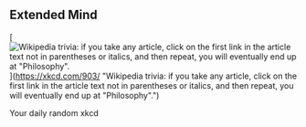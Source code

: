 ## Extended Mind
[![Wikipedia trivia: if you take any article, click on the first link in the article text not in parentheses or italics, and then repeat, you will eventually end up at "Philosophy".](https://imgs.xkcd.com/comics/extended_mind.png)](https://xkcd.com/903/ "Wikipedia trivia: if you take any article, click on the first link in the article text not in parentheses or italics, and then repeat, you will eventually end up at "Philosophy".")

Your daily random xkcd
